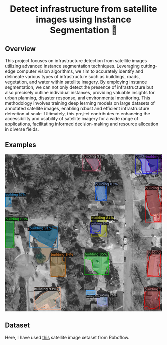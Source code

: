 # <div align='center'>Detect infrastructure from satellite images using Instance Segmentation 🚀</div>

## Overview

This project focuses on infrastructure detection from satellite images utilizing advanced instance segmentation techniques. Leveraging cutting-edge computer vision algorithms, we aim to accurately identify and delineate various types of infrastructure such as buildings, roads, vegetation, and water within satellite imagery. By employing instance segmentation, we can not only detect the presence of infrastructure but also precisely outline individual instances, providing valuable insights for urban planning, disaster response, and environmental monitoring. This methodology involves training deep learning models on large datasets of annotated satellite images, enabling robust and efficient infrastructure detection at scale. Ultimately, this project contributes to enhancing the accessibility and usability of satellite imagery for a wide range of applications, facilitating informed decision-making and resource allocation in diverse fields.


## Examples

<img src="examples/example_01.png">
<!-- &nbsp;&nbsp;&nbsp;&nbsp;
<img src="examples/example_02.png" width="400"> -->


## Dataset

Here, I have used [this](https://universe.roboflow.com/qgis/monster-nt6ca) satellite image detaset from Roboflow.